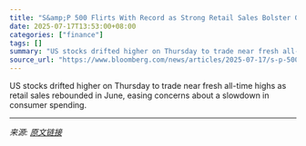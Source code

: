 ```yaml
---
title: "S&amp;P 500 Flirts With Record as Strong Retail Sales Bolster Growth"
date: 2025-07-17T13:53:00+08:00
categories: ["finance"]
tags: []
summary: "US stocks drifted higher on Thursday to trade near fresh all-time highs as retail sales rebounded in June, easing concerns about a slowdown in consumer spending."
source_url: "https://www.bloomberg.com/news/articles/2025-07-17/s-p-500-flirts-with-record-as-strong-retail-sales-bolster-growth"
---
```


US stocks drifted higher on Thursday to trade near fresh all-time highs as retail sales rebounded in June, easing concerns about a slowdown in consumer spending.

---

*来源: [原文链接](https://www.bloomberg.com/news/articles/2025-07-17/s-p-500-flirts-with-record-as-strong-retail-sales-bolster-growth)*
